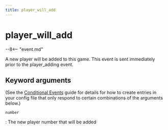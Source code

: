 ```yaml
---
title: player_will_add
---
```


# player_will_add


--8<-- "event.md"

A new player will be added to this game. This event is sent immediately
prior to the player_adding event.

## Keyword arguments

(See the [Conditional Events](overview/conditional.md)
guide for details for how to create entries in your config file that
only respond to certain combinations of the arguments below.)

`number`

:   The new player number that will be added
